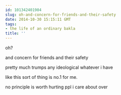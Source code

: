 ```yaml
---
id: 101342401904
slug: oh-and-concern-for-friends-and-their-safety
date: 2014-10-30 15:15:11 GMT
tags:
- the life of an ordinary bakla
title: ''
---
```

<p>oh?</p>

<p>and concern for friends and their safety</p>

<p>pretty much trumps any ideological whatever i have</p>

<p>like this sort of thing is no.1 for me.</p>

<p>no principle is worth hurting ppl i care about over</p>